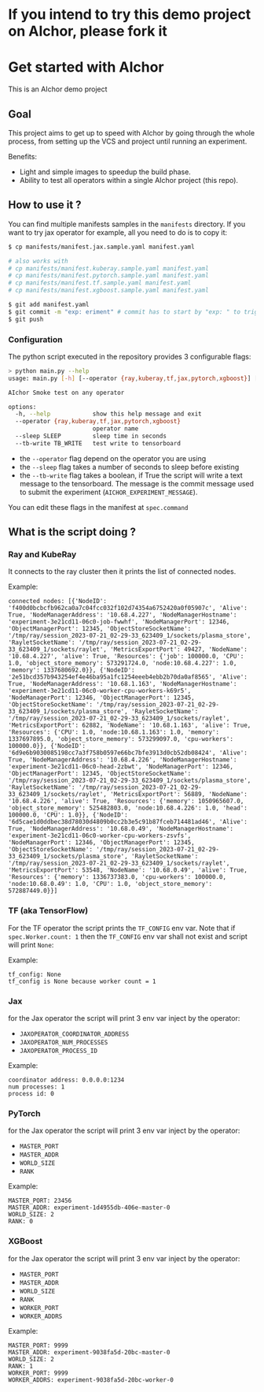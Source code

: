 # If you intend to try this demo project on AIchor, please  fork it  
  
# Get started with AIchor 
 
This is an AIchor demo project 

## Goal

This project aims to get up to speed with AIchor by going through the whole process, from setting up the VCS and project until running an experiment.

Benefits:
- Light and simple images to speedup the build phase.
- Ability to test all operators within a single AIchor project (this repo).

## How to use it ?

You can find multiple manifests samples in the `manifests` directory. If you want to try jax operator for example, all you need to do is to copy it:

```bash
$ cp manifests/manifest.jax.sample.yaml manifest.yaml

# also works with
# cp manifests/manifest.kuberay.sample.yaml manifest.yaml
# cp manifests/manifest.pytorch.sample.yaml manifest.yaml
# cp manifests/manifest.tf.sample.yaml manifest.yaml
# cp manifests/manifest.xgboost.sample.yaml manifest.yaml

$ git add manifest.yaml
$ git commit -m "exp: eriment" # commit has to start by "exp: " to trigger experiment
$ git push
```


### Configuration

The python script executed in the repository provides 3 configurable flags:

```bash
> python main.py --help
usage: main.py [-h] [--operator {ray,kuberay,tf,jax,pytorch,xgboost}] [--sleep SLEEP] [--tb-write TB_WRITE]

AIchor Smoke test on any operator

options:
  -h, --help            show this help message and exit
  --operator {ray,kuberay,tf,jax,pytorch,xgboost}
                        operator name
  --sleep SLEEP         sleep time in seconds
  --tb-write TB_WRITE   test write to tensorboard
```

- the `--operator` flag depend on the operator you are using
- the `--sleep` flag takes a number of seconds to sleep before existing
- the `--tb-write` flag takes a boolean, if True the script will write a text message to the tensorboard. The message is the commit message used to submit the experiment (`AICHOR_EXPERIMENT_MESSAGE`).

You can edit these flags in the manifest at `spec.command`

## What is the script doing ?

### Ray and KubeRay

It connects to the ray cluster then it prints the list of connected nodes.

Example:
```
connected nodes: [{'NodeID': 'f400d0bcbcfb962ca0a7c04fcc032f102d74354a6752420a0f05907c', 'Alive': True, 'NodeManagerAddress': '10.68.4.227', 'NodeManagerHostname': 'experiment-3e21cd11-06c0-job-fwwhf', 'NodeManagerPort': 12346, 'ObjectManagerPort': 12345, 'ObjectStoreSocketName': '/tmp/ray/session_2023-07-21_02-29-33_623409_1/sockets/plasma_store', 'RayletSocketName': '/tmp/ray/session_2023-07-21_02-29-33_623409_1/sockets/raylet', 'MetricsExportPort': 49427, 'NodeName': '10.68.4.227', 'alive': True, 'Resources': {'job': 100000.0, 'CPU': 1.0, 'object_store_memory': 573291724.0, 'node:10.68.4.227': 1.0, 'memory': 1337680692.0}}, {'NodeID': '2e51bcd357b943254ef4e46ba95a1fc1254eeeb4ebb2b70da0af8565', 'Alive': True, 'NodeManagerAddress': '10.68.1.163', 'NodeManagerHostname': 'experiment-3e21cd11-06c0-worker-cpu-workers-k69r5', 'NodeManagerPort': 12346, 'ObjectManagerPort': 12345, 'ObjectStoreSocketName': '/tmp/ray/session_2023-07-21_02-29-33_623409_1/sockets/plasma_store', 'RayletSocketName': '/tmp/ray/session_2023-07-21_02-29-33_623409_1/sockets/raylet', 'MetricsExportPort': 62882, 'NodeName': '10.68.1.163', 'alive': True, 'Resources': {'CPU': 1.0, 'node:10.68.1.163': 1.0, 'memory': 1337697895.0, 'object_store_memory': 573299097.0, 'cpu-workers': 100000.0}}, {'NodeID': '6d9e6b9030085198cc7a3f758b0597e66bc7bfe3913d0cb52db08424', 'Alive': True, 'NodeManagerAddress': '10.68.4.226', 'NodeManagerHostname': 'experiment-3e21cd11-06c0-head-2zbwt', 'NodeManagerPort': 12346, 'ObjectManagerPort': 12345, 'ObjectStoreSocketName': '/tmp/ray/session_2023-07-21_02-29-33_623409_1/sockets/plasma_store', 'RayletSocketName': '/tmp/ray/session_2023-07-21_02-29-33_623409_1/sockets/raylet', 'MetricsExportPort': 56889, 'NodeName': '10.68.4.226', 'alive': True, 'Resources': {'memory': 1050965607.0, 'object_store_memory': 525482803.0, 'node:10.68.4.226': 1.0, 'head': 100000.0, 'CPU': 1.0}}, {'NodeID': '6d5cae1d0ddbec38d78030d4809b0cc2b3e5c91b87fceb714481ad46', 'Alive': True, 'NodeManagerAddress': '10.68.0.49', 'NodeManagerHostname': 'experiment-3e21cd11-06c0-worker-cpu-workers-zsvfs', 'NodeManagerPort': 12346, 'ObjectManagerPort': 12345, 'ObjectStoreSocketName': '/tmp/ray/session_2023-07-21_02-29-33_623409_1/sockets/plasma_store', 'RayletSocketName': '/tmp/ray/session_2023-07-21_02-29-33_623409_1/sockets/raylet', 'MetricsExportPort': 53548, 'NodeName': '10.68.0.49', 'alive': True, 'Resources': {'memory': 1336737383.0, 'cpu-workers': 100000.0, 'node:10.68.0.49': 1.0, 'CPU': 1.0, 'object_store_memory': 572887449.0}}]
```

### TF (aka TensorFlow)

For the TF operator the script prints the `TF_CONFIG` env var. Note that if  `spec.Worker.count: 1` then the `TF_CONFIG` env var shall not exist and script will print `None`:

Example:
```
tf_config: None
tf_config is None because worker count = 1
```

### Jax

for the Jax operator the script will print 3 env var inject by the operator:
- `JAXOPERATOR_COORDINATOR_ADDRESS`
- `JAXOPERATOR_NUM_PROCESSES`
- `JAXOPERATOR_PROCESS_ID`

Example:
```
coordinator address: 0.0.0.0:1234
num processes: 1
process id: 0
```

### PyTorch

for the Jax operator the script will print 3 env var inject by the operator:
- `MASTER_PORT`
- `MASTER_ADDR`
- `WORLD_SIZE`
- `RANK`

Example:
```
MASTER_PORT: 23456
MASTER_ADDR: experiment-1d4955db-406e-master-0
WORLD_SIZE: 2
RANK: 0
```

### XGBoost

for the Jax operator the script will print 3 env var inject by the operator:
- `MASTER_PORT`
- `MASTER_ADDR`
- `WORLD_SIZE`
- `RANK`
- `WORKER_PORT`
- `WORKER_ADDRS`

Example:
```
MASTER_PORT: 9999
MASTER_ADDR: experiment-9038fa5d-20bc-master-0
WORLD_SIZE: 2
RANK: 1
WORKER_PORT: 9999
WORKER_ADDRS: experiment-9038fa5d-20bc-worker-0
```
